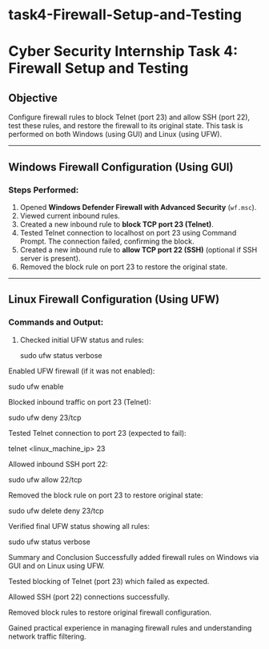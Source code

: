 # task4-Firewall-Setup-and-Testing
# Cyber Security Internship Task 4: Firewall Setup and Testing

## Objective
Configure firewall rules to block Telnet (port 23) and allow SSH (port 22), test these rules, and restore the firewall to its original state. This task is performed on both Windows (using GUI) and Linux (using UFW).

---

## Windows Firewall Configuration (Using GUI)

### Steps Performed:

1. Opened **Windows Defender Firewall with Advanced Security** (`wf.msc`).
2. Viewed current inbound rules.  
3. Created a new inbound rule to **block TCP port 23 (Telnet)**.  
4. Tested Telnet connection to localhost on port 23 using Command Prompt. The connection failed, confirming the block.  
5. Created a new inbound rule to **allow TCP port 22 (SSH)** (optional if SSH server is present).  
6. Removed the block rule on port 23 to restore the original state.  

---

## Linux Firewall Configuration (Using UFW)

### Commands and Output:

1. Checked initial UFW status and rules:  
   
   sudo ufw status verbose

Enabled UFW firewall (if it was not enabled):


sudo ufw enable

Blocked inbound traffic on port 23 (Telnet):


sudo ufw deny 23/tcp

Tested Telnet connection to port 23 (expected to fail):


telnet <linux_machine_ip> 23

Allowed inbound SSH port 22:


sudo ufw allow 22/tcp

Removed the block rule on port 23 to restore original state:


sudo ufw delete deny 23/tcp

Verified final UFW status showing all rules:


sudo ufw status verbose

Summary and Conclusion
Successfully added firewall rules on Windows via GUI and on Linux using UFW.

Tested blocking of Telnet (port 23) which failed as expected.

Allowed SSH (port 22) connections successfully.

Removed block rules to restore original firewall configuration.

Gained practical experience in managing firewall rules and understanding network traffic filtering.

